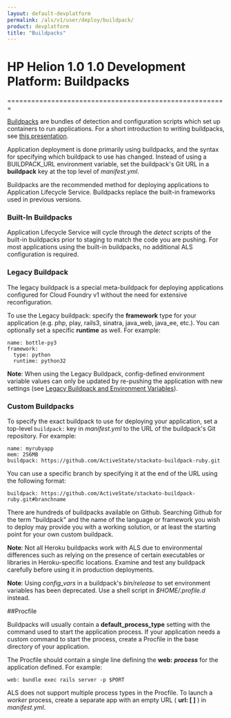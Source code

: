 ```yaml
---
layout: default-devplatform
permalink: /als/v1/user/deploy/buildpack/
product: devplatform
title: "Buildpacks"
---
```

<!--PUBLISHED-->

# HP Helion 1.0 1.0 Development Platform: Buildpacks[](#buildpacks "Permalink to this headline")
=======================================================

[Buildpacks](https://devcenter.heroku.com/articles/buildpacks) are
bundles of detection and configuration scripts which set up containers
to run applications. For a short introduction to writing buildpacks, see
[this presentation](http://talks.codegram.com/heroku-buildpacks).

Application deployment is done primarily using buildpacks, and the syntax for specifying which buildpack to use has changed. Instead of using a BUILDPACK_URL environment variable, set the buildpack's Git URL in a  **buildpack**  key at the top level of *manifest.yml*.

Buildpacks are the recommended method for deploying applications to Application Lifecycle Service. Buildpacks replace the built-in frameworks used in previous versions.

### Built-In Buildpacks[](#built-in-buildpacks "Permalink to this headline")

Application Lifecycle Service will cycle through the *detect* scripts of the built-in buildpacks prior to staging to match the code you are pushing. For most applications using the built-in buildpacks, no additional ALS configuration is required.

### Legacy Buildpack[](#legacy-buildpack "Permalink to this headline")

The legacy buildpack is a special meta-buildpack for deploying applications configured for Cloud Foundry v1 without the need for extensive reconfiguration.

To use the Legacy buildpack: specify the **framework** type for your application (e.g. php,
play, rails3, sinatra, java\_web, java\_ee, etc.). You can optionally
set a specific **runtime** as well. For example:

    name: bottle-py3
    framework:
      type: python
      runtime: python32

**Note**: When using the Legacy Buildpack, config-defined environment variable values can only be updated by re-pushing the application with new settings (see [Legacy Buildpack and Environment Variables](/als/v1/admin/reference/known-issues/#known-issues-legacy-env)).

### Custom Buildpacks[](#custom-buildpacks "Permalink to this headline")
To specify the exact buildpack to use for deploying your application,
set a top-level `buildpack:` key in *manifest.yml* to the URL of the buildpack's Git repository. For example:

    name: myrubyapp
    mem: 256MB
    buildpack: https://github.com/ActiveState/stackato-buildpack-ruby.git

You can use a specific branch by specifying it at the end of the URL using the following format:
	
	buildpack: https://github.com/ActiveState/stackato-buildpack-ruby.git#branchname


There are hundreds of buildpacks available on Github. Searching Github for the term "buildpack" and the name of the language or framework you wish to deploy may provide you with a working solution, or at least the starting point for your own custom buildpack.

**Note**:  Not all Heroku buildpacks work with ALS due to environmental differences such as relying on the presence of certain executables or libraries in Heroku-specific locations. Examine and test any buildpack carefully before using it in production deployments.

**Note**: Using *config_vars* in a buildpack's *bin/release* to set environment variables has been deprecated. Use a shell script in *$HOME/.profile.d* instead.

##Procfile

Buildpacks will usually contain a **default\_process\_type** setting with the command used to start the application process. If your application needs a custom command to start the process, create a Procfile in the base directory of your application.

The Procfile should contain a single line defining the **web:** ***process*** for the application defined. For example:

	web: bundle exec rails server -p $PORT

ALS does not support multiple process types in the Procfile. To launch a *worker* process, create a separate app with an empty URL ( **url: [ ]** ) in *manifest.yml*.
